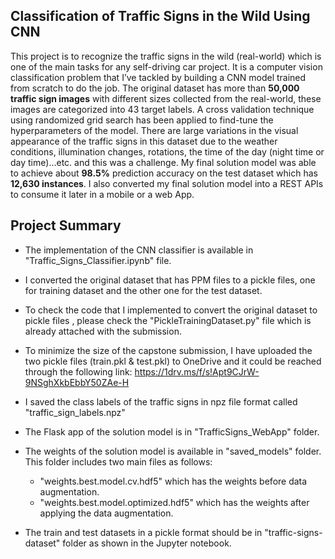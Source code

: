 ## Classification of Traffic Signs in the Wild Using CNN

This project is to recognize the traffic signs in the wild (real-world) which is one of the main tasks for any self-driving car project. It is a computer vision classification problem that I’ve tackled by building a CNN model trained from scratch to do the job. The original dataset has more than **50,000 traffic sign images** with different sizes collected from the real-world, these images are categorized into 43 target labels. A cross validation technique using randomized grid search has been applied to find-tune the hyperparameters of the model. There are large variations in the visual appearance of the traffic signs in this dataset due to the weather conditions, illumination changes, rotations, the time of the day (night time or day time)…etc. and this was a challenge. My final solution model was able to achieve about **98.5%** prediction accuracy on the test dataset which has **12,630 instances**. I also converted my final solution model into a REST APIs to consume it later in a mobile or a web App.

## Project Summary

- The implementation of the CNN classifier is available in "Traffic_Signs_Classifier.ipynb" file.
 
- I converted the original dataset that has PPM files to a pickle files, one for training dataset and the other one for the test dataset. 

 - To check the code that I implemented to convert the original dataset to pickle files , please check the "PickleTrainingDataset.py" file which is already attached with the submission.

 - To minimize the size of the capstone submission, I have uploaded the two pickle files (train.pkl & test.pkl) to OneDrive and it could be reached through the following link: https://1drv.ms/f/s!Apt9CJrW-9NSghXkbEbbY50ZAe-H

- I saved the class labels of the traffic signs in npz file format called "traffic_sign_labels.npz"

- The Flask app of the solution model is in "TrafficSigns_WebApp" folder.

- The weights of the solution model is available in "saved_models" folder. This folder includes two main files as follows:
	- "weights.best.model.cv.hdf5" which has the weights before data augmentation.
	- "weights.best.model.optimized.hdf5" which has the weights after applying the data augmentation.


- The train and test datasets in a pickle format should be in "traffic-signs-dataset" folder as shown in the Jupyter notebook.

